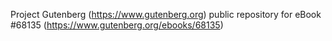 Project Gutenberg (https://www.gutenberg.org) public repository for
eBook #68135 (https://www.gutenberg.org/ebooks/68135)
